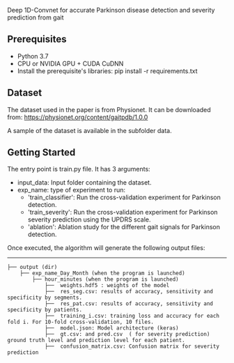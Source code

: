
Deep 1D-Convnet for accurate Parkinson disease detection and severity prediction from gait

Prerequisites
-
- Python 3.7 
- CPU or  NVIDIA GPU + CUDA CuDNN 
- Install the prerequisite's libraries: pip install -r requirements.txt

Dataset
- 
The dataset  used in the paper is from Physionet. It can be downloaded from: 
https://physionet.org/content/gaitpdb/1.0.0
 
 A sample of the dataset is available in the subfolder data. 

Getting Started 
-
The entry point is train.py file. It has 3 arguments: 
  - input_data: Input folder containing the dataset. 
  - exp_name: type of experiment to run: 
      - 'train_classifier': Run the cross-validation experiment for Parkinson detection. 
      - 'train_severity': Run the cross-validation experiment for Parkinson severity prediction using the UPDRS scale.
      - 'ablation': Ablation study for the different gait signals for Parkinson detection. 
  
  Once executed, the algorithm will generate the following output files:
 
 ------------

    ├── output (dir)
        ├── exp_name_Day_Month (when the program is launched) 
            ├── hour_minutes (when the program is launched)  
                ├──  weights.hdf5 : weights of the model
                ├──  res_seg.csv: results of accuracy, sensitivity and specificity by segments.
                ├──  res_pat.csv: results of accuracy, sensitivity and specificity by patients. 
                ├──  training_i.csv: training loss and accuracy for each fold i. For 10-fold cross-validation, 10 files. 
                ├──  model.json: Model architecture (keras)
                ├──  gt.csv: and pred.csv  ( for severity prediction) ground truth level and prediction level for each patient.
                ├──  confusion_matrix.csv: Confusion matrix for severity prediction
    
    
    
                
